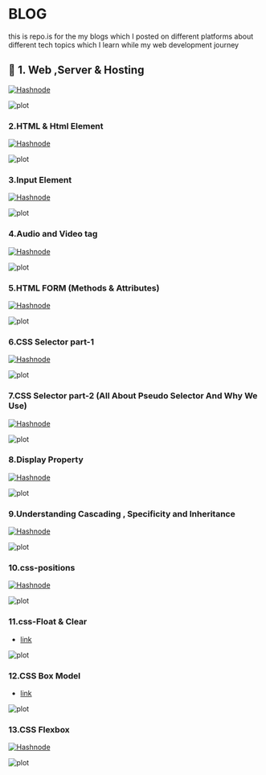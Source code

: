 # BLOG
this is repo.is for the my blogs which I posted on different  platforms about different tech topics which I learn while my web development journey



## 🔗 1. Web ,Server & Hosting

[![Hashnode](https://img.shields.io/badge/Hashnode-2962FF?style=for-the-badge&logo=hashnode&logoColor=white)](https://dipeshjoshi4.hashnode.dev/web-server-hosting)


![plot](https://images.unsplash.com/photo-1510915228340-29c85a43dcfe?ixlib=rb-4.0.3&ixid=MnwxMjA3fDB8MHxwcm9maWxlLXBhZ2V8MTN8fHxlbnwwfHx8fA%3D%3D&auto=format&fit=crop&w=500&q=60)


### 2.HTML & Html Element

 [![Hashnode](https://img.shields.io/badge/Hashnode-2962FF?style=for-the-badge&logo=hashnode&logoColor=white)](https://dipeshjoshi4.hashnode.dev/html-html-element)

![plot](https://images.unsplash.com/photo-1621839673705-6617adf9e890?ixlib=rb-4.0.3&ixid=MnwxMjA3fDB8MHxwaG90by1wYWdlfHx8fGVufDB8fHx8&auto=format&fit=crop&w=500&q=60)

### 3.Input Element

 [![Hashnode](https://img.shields.io/badge/Hashnode-2962FF?style=for-the-badge&logo=hashnode&logoColor=white)](https://dipeshjoshi4.hashnode.dev/input-elments)

![plot](https://images.unsplash.com/photo-1517626102333-83f7319aa06e?ixlib=rb-4.0.3&ixid=MnwxMjA3fDB8MHxwaG90by1wYWdlfHx8fGVufDB8fHx8&auto=format&fit=crop&w=500&q=60)


### 4.Audio and Video tag

  [![Hashnode](https://img.shields.io/badge/Hashnode-2962FF?style=for-the-badge&logo=hashnode&logoColor=white)](https://dipeshjoshi4.hashnode.dev/audio-and-video-tag)

![plot](https://images.unsplash.com/photo-1617042375876-a13e36732a04?ixlib=rb-4.0.3&ixid=MnwxMjA3fDB8MHxwaG90by1wYWdlfHx8fGVufDB8fHx8&auto=format&fit=crop&w=500&q=60)

### 5.HTML FORM (Methods & Attributes)

 [![Hashnode](https://img.shields.io/badge/Hashnode-2962FF?style=for-the-badge&logo=hashnode&logoColor=white)](https://dipeshjoshi4.hashnode.dev/html-form-methods-attributes)

![plot](https://images.unsplash.com/photo-1508317469940-e3de49ba902e?ixlib=rb-4.0.3&ixid=MnwxMjA3fDB8MHxwaG90by1wYWdlfHx8fGVufDB8fHx8&auto=format&fit=crop&w=500&q=60)

### 6.CSS Selector part-1

 [![Hashnode](https://img.shields.io/badge/Hashnode-2962FF?style=for-the-badge&logo=hashnode&logoColor=white)](https://dipeshjoshi4.hashnode.dev/css-selector-part-1)

![plot](https://images.unsplash.com/photo-1484417894907-623942c8ee29?ixlib=rb-4.0.3&ixid=MnwxMjA3fDB8MHxwaG90by1wYWdlfHx8fGVufDB8fHx8&auto=format&fit=crop&w=500&q=60)

### 7.CSS Selector part-2 (All About Pseudo Selector And Why We Use)

 [![Hashnode](https://img.shields.io/badge/Hashnode-2962FF?style=for-the-badge&logo=hashnode&logoColor=white)](https://dipeshjoshi4.hashnode.dev/all-about-pseudo-selector-and-why-we-use)

![plot](https://images.unsplash.com/photo-1484417894907-623942c8ee29?ixlib=rb-4.0.3&ixid=MnwxMjA3fDB8MHxwaG90by1wYWdlfHx8fGVufDB8fHx8&auto=format&fit=crop&w=500&q=60)

### 8.Display Property

 [![Hashnode](https://img.shields.io/badge/Hashnode-2962FF?style=for-the-badge&logo=hashnode&logoColor=white)](https://dipeshjoshi4.hashnode.dev/display-property)

![plot](https://images.unsplash.com/photo-1545446968-9baea3c7a4db?ixlib=rb-4.0.3&ixid=MnwxMjA3fDB8MHxwaG90by1wYWdlfHx8fGVufDB8fHx8&auto=format&fit=crop&w=500&q=80)

### 9.Understanding Cascading , Specificity and Inheritance

 [![Hashnode](https://img.shields.io/badge/Hashnode-2962FF?style=for-the-badge&logo=hashnode&logoColor=white)](https://dipeshjoshi4.hashnode.dev/understanding-cascading-specificity-and-inheritance)

![plot](https://images.unsplash.com/photo-1566837945700-30057527ade0?ixlib=rb-4.0.3&ixid=MnwxMjA3fDB8MHxwaG90by1wYWdlfHx8fGVufDB8fHx8&auto=format&fit=crop&w=500&q=80)

### 10.css-positions

[![Hashnode](https://img.shields.io/badge/Hashnode-2962FF?style=for-the-badge&logo=hashnode&logoColor=white)](https://dipeshjoshi4.hashnode.dev/css-positions)

![plot](https://images.unsplash.com/photo-1515879218367-8466d910aaa4?ixlib=rb-4.0.3&ixid=MnwxMjA3fDB8MHxwaG90by1wYWdlfHx8fGVufDB8fHx8&auto=format&fit=crop&w=500&q=80)

### 11.css-Float & Clear

* [link](https://dipeshjoshi4.hashnode.dev/css-float-clear)

![plot](https://images.unsplash.com/photo-1534972195531-d756b9bfa9f2?ixlib=rb-4.0.3&ixid=MnwxMjA3fDB8MHxwaG90by1wYWdlfHx8fGVufDB8fHx8&auto=format&fit=crop&w=500&q=80)

### 12.CSS Box Model

* [link](https://dipeshjoshi4.hashnode.dev/css-box-model)

![plot](https://images.unsplash.com/photo-1503437313881-503a91226402?ixlib=rb-4.0.3&ixid=MnwxMjA3fDB8MHxwaG90by1wYWdlfHx8fGVufDB8fHx8&auto=format&fit=crop&w=500&q=80)

### 13.CSS Flexbox

[![Hashnode](https://img.shields.io/badge/Hashnode-2962FF?style=for-the-badge&logo=hashnode&logoColor=white)](https://dipeshjoshi4.hashnode.dev/css-flexbox)

![plot](https://images.unsplash.com/photo-1484417894907-623942c8ee29?ixlib=rb-4.0.3&ixid=MnwxMjA3fDB8MHxwaG90by1wYWdlfHx8fGVufDB8fHx8&auto=format&fit=crop&w=500&q=80)

